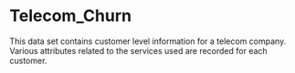 # Telecom_Churn
This data set contains customer level information for a telecom company. Various attributes related to the services used are recorded for each customer.
